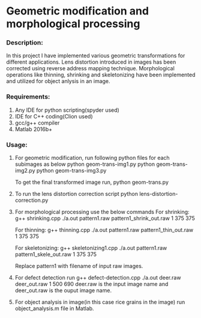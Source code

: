 # Geometric modification and morphological processing
### Description: 
In this project I have implemented various geometric transformations for different applications. Lens distortion introduced in images has been corrected using reverse address mapping technique. Morphological operations like thinning, shrinking and skeletonizing have been implemented and utilized for object anlysis in an image.

### Requirements:
1) Any IDE for python scripting(spyder used)
2) IDE for C++ coding(Clion used)
3) gcc/g++ compiler
4) Matlab 2016b+

### Usage:
1. For geometric modification, run following python files for each subimages as below
   python geom-trans-img1.py
   python geom-trans-img2.py
   python geom-trans-img3.py

   To get the final transformed image run,
   python geom-trans.py
  
2. To run the lens distortion correction script
   python lens-distortion-correction.py
  
3. For morphological processing use the below commands
   For shrinking:
   g++ shrinking.cpp
   ./a.out pattern1.raw pattern1_shrink_out.raw 1 375 375
   
   For thinning:
   g++ thinning.cpp
   ./a.out pattern1.raw pattern1_thin_out.raw 1 375 375
   
   For skeletonizing:
   g++ skeletonizing1.cpp
   ./a.out pattern1.raw pattern1_skele_out.raw 1 375 375
   
   Replace pattern1 with filename of input raw images.
   
4. For defect detection run
   g++ defect-detection.cpp
   ./a.out deer.raw deer_out.raw 1 500 690
   deer.raw is the input image name and deer_out.raw is the ouput image name.
   
5. For object analysis in image(in this case rice grains in the image) run object_analysis.m file in Matlab.
   

   
   
